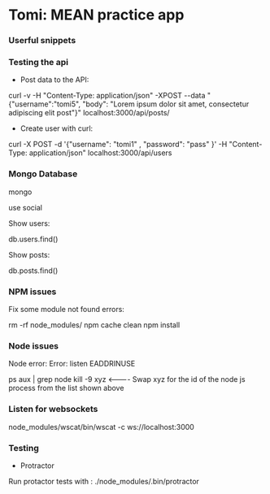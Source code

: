 Tomi: MEAN practice app 
========================

### Userful snippets

### Testing the api

* Post data to the API:

curl -v -H "Content-Type: application/json" -XPOST --data "{\"username\":\"tomi5\", \"body\": \"Lorem ipsum dolor sit amet, consectetur adipiscing elit post\"}" localhost:3000/api/posts/


* Create user with curl:

curl -X POST -d '{"username": "tomi1" , "password": "pass" }' -H "Content-Type: application/json" localhost:3000/api/users

### Mongo Database

mongo

use social

Show users:

db.users.find()

Show posts:

db.posts.find()

### NPM issues

Fix some module not found errors:

rm -rf node_modules/
npm cache clean
npm install


### Node issues

Node error: Error: listen EADDRINUSE

ps aux | grep node
kill -9 xyz 		<---- Swap xyz for the id of the node js process from the list shown above


### Listen for websockets

node_modules/wscat/bin/wscat -c ws://localhost:3000

### Testing

* Protractor

Run protactor tests with : ./node_modules/.bin/protractor